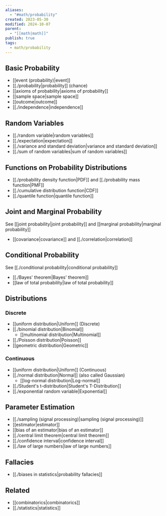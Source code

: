 ```yaml
---
aliases:
  - "#math/probability"
created: 2023-05-30
modified: 2024-10-07
parent:
  - "[[math|math]]"
publish: true
tags:
  - math/probability
---
```

## Basic Probability
- [[event (probability)|event]]
- [[./probability|probability]] (chance)
- [[axioms of probability|axioms of probability]]
- [[sample space|sample space]]
- [[outcome|outcome]]
- [[./independence|independence]]
## Random Variables
- [[./random variable|random variables]]
- [[./expectation|expectation]]
- [[./variance and standard deviation|variance and standard deviation]]
- [[./sum of random variables|sum of random variables]]

## Functions on Probability Distributions
- [[./probability density function|PDF]] and [[./probability mass function|PMF]]
- [[./cumulative distribution function|CDF]]
- [[./quantile function|quantile function]]

## Joint and Marginal Probability
See [[joint probability|joint probability]] and [[marginal probability|marginal probability]]
- [[covariance|covariance]] and [[./correlation|correlation]]

## Conditional Probability
See [[./conditional probability|conditional probability]]
- [[./Bayes' theorem|Bayes' theorem]]
- [[law of total probability|law of total probability]]
## Distributions
### Discrete
- [[uniform distribution|Uniform]] (Discrete)
- [[./binomial distribution|Binomial]]
  - [[multinomial distribution|Multinomial]]
- [[./Poisson distribution|Poisson]]
- [[geometric distribution|Geometric]]
### Continuous
- [[uniform distribution|Uniform]] (Continuous)
- [[./normal distribution|Normal]] (also called Gaussian)
  - [[log-normal distribution|Log-normal]]
- [[./Student's t-distribution|Student's T-Distribution]]
- [[./exponential random variable|Exponential]]

## Parameter Estimation
- [[./sampling (signal processing)|sampling (signal processing)]]
- [[estimator|estimator]]
- [[bias of an estimator|bias of an estimator]]
- [[./central limit theorem|central limit theorem]]
- [[./confidence interval|confidence interval]]
- [[./law of large numbers|law of large numbers]]
## Fallacies
- [[./biases in statistics|probability fallacies]]

## Related
- [[combinatorics|combinatorics]]
- [[./statistics|statistics]]